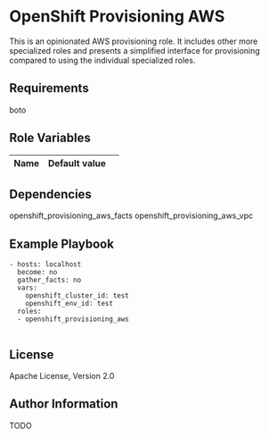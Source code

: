 OpenShift Provisioning AWS
=========

This is an opinionated AWS provisioning role. It includes other more
specialized roles and presents a simplified interface for provisioning
compared to using the individual specialized roles.

Requirements
------------

boto

Role Variables
--------------

| Name                                   | Default value                                       |                     |
|----------------------------------------|-----------------------------------------------------|---------------------|

Dependencies
------------

openshift_provisioning_aws_facts
openshift_provisioning_aws_vpc

Example Playbook
----------------

```
- hosts: localhost
  become: no
  gather_facts: no
  vars:
    openshift_cluster_id: test
    openshift_env_id: test
  roles:
  - openshift_provisioning_aws
  
```

License
-------

Apache License, Version 2.0

Author Information
-----------------
TODO

